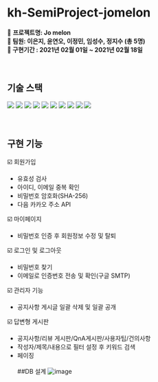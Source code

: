 # kh-SemiProject-jomelon
:triangular_flag_on_post: **프로젝트명: Jo melon   
:triangular_flag_on_post: 팀원: 이은지, 윤연오, 이정민, 임성수, 정지수 (총 5명)   
:triangular_flag_on_post: 구현기간 : 2021년 02월 01일 ~ 2021년 02월 18일**   
 </br></br>            
## 기술 스택
<img src="https://img.shields.io/badge/java-007396?style=flat-square&logo=java&logoColor=white"/></a>
<img src="https://img.shields.io/badge/Apache_Tomcat9.0-F8DC75?style=flat-square&logo=Apache_Tomcat&logoColor=white"/></a>
<img src="https://img.shields.io/badge/Bootstrap-7952B3?style=flat-square&logo=Bootstrap&logoColor=white"/></a>
<img src="https://img.shields.io/badge/jQuery-0769AD?style=flat-square&logo=jQuery&logoColor=white"/></a>
<img src="https://img.shields.io/badge/HTML-E34F26?style=flat-square&logo=HTML5&logoColor=white"/></a>
<img src="https://img.shields.io/badge/CSS-1572B6?style=flat-square&logo=CSS3&logoColor=white"/></a>
<img src="https://img.shields.io/badge/Oracle-F80000?style=flat-square&logo=Oracle&logoColor=white"/></a>
<img src="https://img.shields.io/badge/JavaScript-F7DF1E?style=flat-square&logo=JavaScript&logoColor=white"/></a>
<img src="https://img.shields.io/badge/Jsp-77216F?style=flat-square&logo=&logoColor=white"/></a>
<img src="https://img.shields.io/badge/Servlet-F54997?style=flat-square&logo=JavaScript&logoColor=white"/></a>
 </br></br> </br>
## 구현 기능

:ballot_box_with_check: 회원가입   
 - 유효성 검사
 - 아이디, 이메일 중복 확인
 - 비밀번호 암호화(SHA-256)
 - 다음 카카오 주소 API   

:ballot_box_with_check: 마이페이지
 - 비밀번호 인증 후 회원정보 수정 및 탈퇴

:ballot_box_with_check: 로그인 및 로그아웃
 - 비밀번호 찾기
 - 이메일로 인증번호 전송 및 확인(구글 SMTP)
 
 :ballot_box_with_check: 관리자 기능
 - 공지사항 게시글 일괄 삭제 및 일괄 공개

:ballot_box_with_check: 답변형 게시판
 - 공지사항/리뷰 게시판/QnA게시판/사용자팁/건의사항
 - 작성자/제목/내용으로 필터 설정 후 키워드 검색
 - 페이징
 </br></br>
 ##DB 설계
 ![image](https://user-images.githubusercontent.com/71758210/114139029-759fc780-9949-11eb-9fb3-254662d35d2f.png)

 

 

